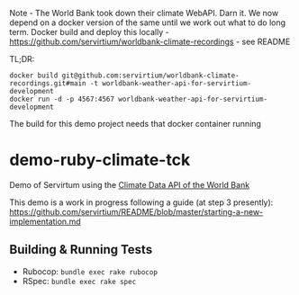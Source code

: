 Note - The World Bank took down their climate WebAPI. Darn it. We now depend on a docker version of the same until we work out what to do long term. Docker build and deploy this locally - https://github.com/servirtium/worldbank-climate-recordings - see README

TL;DR:

```
docker build git@github.com:servirtium/worldbank-climate-recordings.git#main -t worldbank-weather-api-for-servirtium-development
docker run -d -p 4567:4567 worldbank-weather-api-for-servirtium-development
```

The build for this demo project needs that docker container running

# demo-ruby-climate-tck

Demo of Servirtum using the [Climate Data API of the World Bank](https://datahelpdesk.worldbank.org/knowledgebase/articles/902061-climate-data-api)

This demo is a work in progress following a guide (at step 3 presently): https://github.com/servirtium/README/blob/master/starting-a-new-implementation.md

## Building & Running Tests

* Rubocop: `bundle exec rake rubocop`
* RSpec: `bundle exec rake spec`
  
